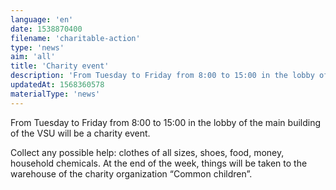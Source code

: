 ```yaml
---
language: 'en'
date: 1538870400
filename: 'charitable-action'
type: 'news'
aim: 'all'
title: 'Charity event'
description: 'From Tuesday to Friday from 8:00 to 15:00 in the lobby of the main building of the VSU will be a charity event.'
updatedAt: 1568360578
materialType: 'news'
---
```

From Tuesday to Friday from 8:00 to 15:00 in the lobby of the main building of the VSU will be a charity event.

Collect any possible help: clothes of all sizes, shoes, food, money, household chemicals. At the end of the week, things will be taken to the warehouse of the charity organization “Common children”.
